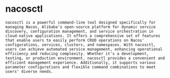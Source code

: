 # nacosctl
    nacosctl is a powerful command-line tool designed specifically for managing Nacos, Alibaba's open-source platform for dynamic service discovery, configuration management, and service orchestration in cloud-native applications. It offers a comprehensive set of features that enable users to easily perform CRUD operations on Nacos' configurations, services, clusters, and namespaces. With nacosctl, users can achieve automated service management, enhancing operational efficiency and reducing complexity. Whether it's a development, testing, or production environment, nacosctl provides a convenient and efficient management experience. Additionally, it supports various parameter configurations and flexible command combinations to meet users' diverse needs.

